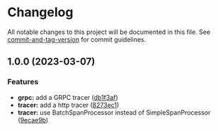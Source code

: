 # Changelog

All notable changes to this project will be documented in this file. See [commit-and-tag-version](https://github.com/absolute-version/commit-and-tag-version) for commit guidelines.

## 1.0.0 (2023-03-07)


### Features

* **grpc:** add a GRPC tracer ([db1f3af](https://github.com/s3pweb/node-otlp-tracer/commit/db1f3afc60974773a850b138e54454cc410b127f))
* **tracer:** add a http tracer ([8273ec1](https://github.com/s3pweb/node-otlp-tracer/commit/8273ec1dae6a3d5f302b055481c2ce96f01e89a8))
* **tracer:** use BatchSpanProcessor instead of SimpleSpanProcessor ([9ecae9b](https://github.com/s3pweb/node-otlp-tracer/commit/9ecae9b83694ad1d97b1bbe82be8c774ba8f81ce))
